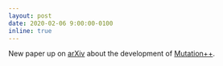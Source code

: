 ```yaml
---
layout: post
date: 2020-02-06 9:00:00-0100
inline: true
---
```


New paper up on [arXiv](https://arxiv.org/abs/2002.01783) about the development of [Mutation++](https://github.com/mutationpp/Mutationpp).